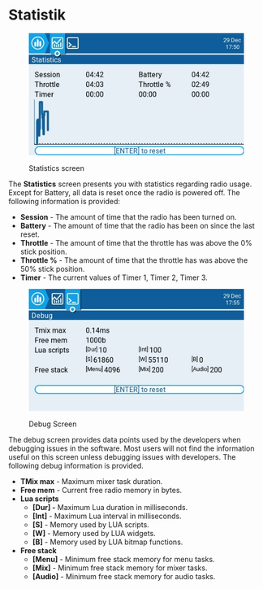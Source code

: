 # Statistik

<figure><img src="../../.gitbook/assets/stats1.jpg" alt=""><figcaption><p>Statistics screen</p></figcaption></figure>

The **Statistics** screen presents you with statistics regarding radio usage. Except for Battery, all data is reset once the radio is powered off. The following information is provided:

* **Session** - The amount of time that the radio has been turned on.
* **Battery** - The amount of time that the radio has been on since the last reset.
* **Throttle** - The amount of time that the throttle has was above the 0% stick position.
* **Throttle %** - The amount of time that the throttle has was above the 50% stick position.
* **Timer** - The current values of Timer 1, Timer 2, Timer 3.

<figure><img src="../../.gitbook/assets/stats2.jpg" alt=""><figcaption><p>Debug Screen</p></figcaption></figure>

The debug screen provides data points used by the developers when debugging issues in the software. Most users will not find the information useful on this screen unless debugging issues with developers. The following debug information is provided.

* **TMix max** - Maximum mixer task duration.
* **Free mem** - Current free radio memory in bytes.
* **Lua scripts**
  * **\[Dur] -** Maximum Lua duration in milliseconds.
  * **\[Int]** - Maximum Lua interval in milliseconds.
  * **\[S]** - Memory used by LUA scripts.
  * **\[W]** - Memory used by LUA widgets.
  * **\[B]** - Memory used by LUA bitmap functions.
* **Free stack**
  * **\[Menu]** - Minimum free stack memory for menu tasks.
  * **\[Mix]** - Minimum free stack memory for mixer tasks.
  * **\[Audio]** - Minimum free stack memory for audio tasks.
